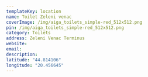 ```yaml
---
templateKey: location
name: Toilet Zeleni venac
coverImage: /img/aiga_toilets_simple-red_512x512.png
pin: /img/aiga_toilets_simple-red_512x512.png
category: Toilets
address: Zeleni Venac Terminus
website:
email: 
description:
latitude: "44.814106"
longitude: "20.456645"
---
```

